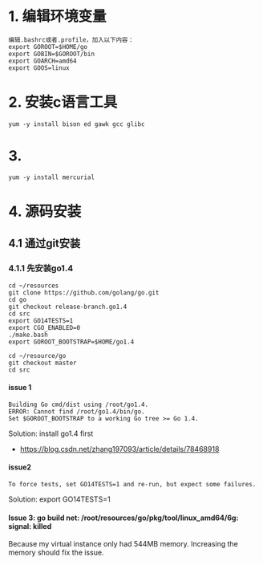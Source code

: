 # 1. 编辑环境变量
```
编辑.bashrc或者.profile，加入以下内容： 
export GOROOT=$HOME/go 
export GOBIN=$GOROOT/bin 
export GOARCH=amd64 
export GOOS=linux 
```

# 2. 安装c语言工具
```
yum -y install bison ed gawk gcc glibc
```

# 3. 
```
yum -y install mercurial
```

# 4. 源码安装
## 4.1 通过git安装
### 4.1.1 先安装go1.4
```
cd ~/resources
git clone https://github.com/golang/go.git
cd go
git checkout release-branch.go1.4
cd src
export GO14TESTS=1
export CGO_ENABLED=0
./make.bash
export GOROOT_BOOTSTRAP=$HOME/go1.4

cd ~/resource/go
git checkout master
cd src

```

####  issue 1
```
Building Go cmd/dist using /root/go1.4.
ERROR: Cannot find /root/go1.4/bin/go.
Set $GOROOT_BOOTSTRAP to a working Go tree >= Go 1.4.
```
Solution: install go1.4 first
- https://blog.csdn.net/zhang197093/article/details/78468918

#### issue2
```
To force tests, set GO14TESTS=1 and re-run, but expect some failures.
```

Solution: export GO14TESTS=1

#### Issue 3: go build net: /root/resources/go/pkg/tool/linux_amd64/6g: signal: killed
Because my virtual instance only had 544MB memory. Increasing the memory should fix the issue.


